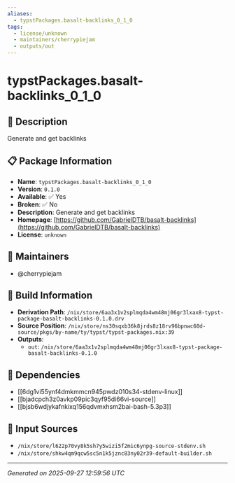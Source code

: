 ```yaml
---
aliases:
  - typstPackages.basalt-backlinks_0_1_0
tags:
  - license/unknown
  - maintainers/cherrypiejam
  - outputs/out
---
```


# typstPackages.basalt-backlinks_0_1_0

## 📝 Description

Generate and get backlinks

## 📋 Package Information

- **Name**: `typstPackages.basalt-backlinks_0_1_0`
- **Version**: `0.1.0`
- **Available**: ✅ Yes
- **Broken**: ✅ No
- **Description**: Generate and get backlinks
- **Homepage**: [https://github.com/GabrielDTB/basalt-backlinks](https://github.com/GabrielDTB/basalt-backlinks)
- **License**: `unknown`
## 👥 Maintainers

- @cherrypiejam


## 🔧 Build Information

- **Derivation Path**: `/nix/store/6aa3x1v2splmqda4wm48mj06gr3lxax8-typst-package-basalt-backlinks-0.1.0.drv`
- **Source Position**: `/nix/store/ns30sqxb36k8jrds8z18rv96bpnwc60d-source/pkgs/by-name/ty/typst/typst-packages.nix:39`
- **Outputs**:
  - `out`:  `/nix/store/6aa3x1v2splmqda4wm48mj06gr3lxax8-typst-package-basalt-backlinks-0.1.0`

## 🔗 Dependencies

- [[6dg1vi55ynf4dmkmmcn945pwdz010s34-stdenv-linux]]
- [[bjadcpch3z0avkp09pic3qyf95di66vi-source]]
- [[bjsb6wdjykafnkixq156qdvmxhsm2bai-bash-5.3p3]]

## 📁 Input Sources

- `/nix/store/l622p70vy8k5sh7y5wizi5f2mic6ynpg-source-stdenv.sh`
- `/nix/store/shkw4qm9qcw5sc5n1k5jznc83ny02r39-default-builder.sh`

---
*Generated on 2025-09-27 12:59:56 UTC*
